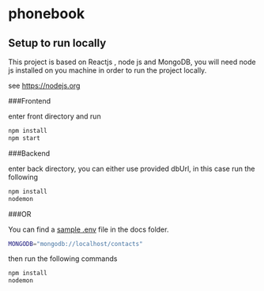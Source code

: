 # phonebook
## Setup to run locally

This project is based on Reactjs , node js and MongoDB, 
you will need node js installed on you machine in order to run the project locally.


see https://nodejs.org


###Frontend

enter front directory and run 

```bash
npm install
npm start
```


###Backend

enter back directory, you can either use provided dbUrl, in this case run the following



```bash
npm install
nodemon
```


 ###OR

You can find a [sample .env](docs/sample.env) file in the docs folder.


```sh
MONGODB="mongodb://localhost/contacts"
```

then run the following commands

```bash
npm install
nodemon
```
